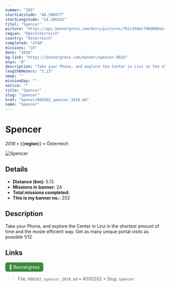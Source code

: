 ```yaml
---
nummer: "202"
startLatitude: "48.306077"
startLongitude: "14.286292"
titel: "Spencer"
picture: "https://api.bannergress.com/bnrs/pictures/761c358dc790d008a1478a970f7476f2"
region: "Oberösterreich"
country: "Österreich"
completed: "4740"
missions: "24"
date: "2018"
bg-link: "https://bannergress.com/banner/spencer-801d"
onyx: "0"
description: "Take your Phone, and explore the Center in Linz in the shortest amount of time and the moste efficient way. Get as many unique portal visits as possible 1/12"
lengthKMeters: "5,13"
umap: ""
missionDay: ""
notice: ""
title: "Spencer"
slug: "spencer"
href: "banner/000202_spencer_2018.md"
name: "Spencer"
---
```

# Spencer

*2018* • {{__region__}} • Österreich

![Spencer](https://api.bannergress.com/bnrs/pictures/761c358dc790d008a1478a970f7476f2)



## Details
- **Distance (km):** 5.13
- **Missions in banner:** 24
- **Total missions completed:** 
- **This is my banner no.:** 202



## Description
Take your Phone, and explore the Center in Linz in the shortest amount of time and the moste efficient way. Get as many unique portal visits as possible 1/12



## Links
<a href="https://bannergress.com/banner/spencer-801d" target="_blank" style="display:inline-block;margin-right:8px;padding:6px 12px;background:#3c8b3c;color:#fff;text-decoration:none;border-radius:6px;">🔗 Bannergress</a>



> File: `000202_spencer_2018.md` • #000202 • Slug: `spencer`
